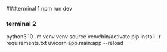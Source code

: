 
###terminal 1
npm run dev

### terminal 2
python3.10 -m venv venv
source venv/bin/activate
pip install -r requirements.txt
uvicorn app.main:app --reload
